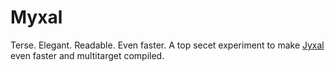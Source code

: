 # Myxal
Terse. Elegant. Readable. Even faster. A top secet experiment to make [Jyxal](Vyxal/Jyxal) even faster and multitarget compiled.
